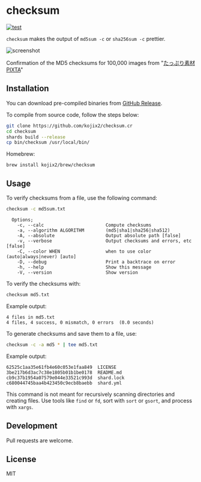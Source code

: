 # checksum

[![test](https://github.com/kojix2/checksum.cr/actions/workflows/test.yml/badge.svg)](https://github.com/kojix2/checksum.cr/actions/workflows/test.yml)

`checksum` makes the output of `md5sum -c` or `sha256sum -c` prettier.

![screenshot](https://github.com/user-attachments/assets/453701b9-19ec-4409-99f2-4e0fb638df4c)

Confirmation of the MD5 checksums for 100,000 images from "[たっぷり素材PIXTA](https://www.sourcenext.com/product/pixta/)"

## Installation

You can download pre-compiled binaries from [GitHub Release](https://github.com/kojix2/checksum.cr/releases).

To compile from source code, follow the steps below:

```sh
git clone https://github.com/kojix2/checksum.cr
cd checksum
shards build --release
cp bin/checksum /usr/local/bin/
```

Homebrew:

```
brew install kojix2/brew/checksum
```

## Usage

To verify checksums from a file, use the following command:

```sh
checksum -c md5sum.txt
```

```
  Options;
    -c, --calc                       Compute checksums
    -a, --algorithm ALGORITHM        (md5|sha1|sha256|sha512)
    -A, --absolute                   Output absolute path [false]
    -v, --verbose                    Output checksums and errors, etc [false]
    -C, --color WHEN                 when to use color (auto|always|never) [auto]
    -D, --debug                      Print a backtrace on error
    -h, --help                       Show this message
    -V, --version                    Show version
```

To verify the checksums with:

```sh
checksum md5.txt
```

Example output:

```
4 files in md5.txt
4 files, 4 success, 0 mismatch, 0 errors  (0.0 seconds)
```

To generate checksums and save them to a file, use:

```sh
checksum -c -a md5 * | tee md5.txt
```

Example output:

```
62525c1aa35e61fb4e60c053e1faa849  LICENSE
3be217b6d3ac7c38e1805b01b1be0178  README.md
cb9c37b1954a07579e044e33521c993d  shard.lock
c680044745baa4b423450c9ecb8baebb  shard.yml
```

This command is not meant for recursively scanning directories and creating files. Use tools like `find` or `fd`, sort with `sort` or `gsort`, and process with `xargs`.

## Development

Pull requests are welcome.

## License

MIT

